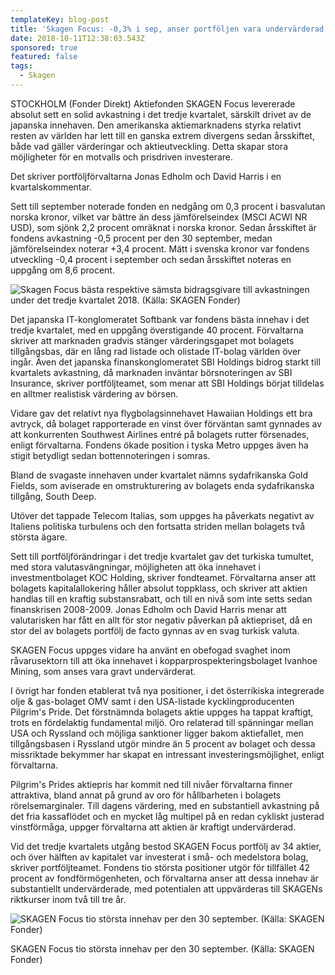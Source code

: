 ```yaml
---
templateKey: blog-post
title: 'Skagen Focus: -0,3% i sep, anser portföljen vara undervärderad'
date: 2018-10-11T12:38:03.543Z
sponsored: true
featured: false
tags:
  - Skagen
---
```

STOCKHOLM (Fonder Direkt) Aktiefonden SKAGEN Focus levererade absolut sett en solid avkastning i det tredje kvartalet, särskilt drivet av de japanska innehaven. Den amerikanska aktiemarknadens styrka relativt resten av världen har lett till en ganska extrem divergens sedan årsskiftet, både vad gäller värderingar och aktieutveckling. Detta skapar stora möjligheter för en motvalls och prisdriven investerare.

Det skriver portföljförvaltarna Jonas Edholm och David Harris i en kvartalskommentar.

Sett till september noterade fonden en nedgång om 0,3 procent i basvalutan norska kronor, vilket var bättre än dess jämförelseindex (MSCI ACWI NR USD), som sjönk 2,2 procent omräknat i norska kronor. Sedan årsskiftet är fondens avkastning -0,5 procent per den 30 september, medan jämförelseindex noterar +3,4 procent. Mätt i svenska kronor var fondens utveckling -0,4 procent i september och sedan årsskiftet noteras en uppgång om 8,6 procent.

![Skagen Focus bästa respektive sämsta bidragsgivare till avkastningen under det tredje kvartalet 2018. (Källa: SKAGEN Fonder)](/img/561901701.png)

Det japanska IT-konglomeratet Softbank var fondens bästa innehav i det tredje kvartalet, med en uppgång överstigande 40 procent. Förvaltarna skriver att marknaden gradvis stänger värderingsgapet mot bolagets tillgångsbas, där en lång rad listade och olistade IT-bolag världen över ingår. Även det japanska finanskonglomeratet SBI Holdings bidrog starkt till kvartalets avkastning, då marknaden inväntar börsnoteringen av SBI Insurance, skriver portföljteamet, som menar att SBI Holdings börjat tilldelas en alltmer realistisk värdering av börsen.

Vidare gav det relativt nya flygbolagsinnehavet Hawaiian Holdings ett bra avtryck, då bolaget rapporterade en vinst över förväntan samt gynnades av att konkurrenten Southwest Airlines entré på bolagets rutter försenades, enligt förvaltarna. Fondens ökade position i tyska Metro uppges även ha stigit betydligt sedan bottennoteringen i somras. 

Bland de svagaste innehaven under kvartalet nämns sydafrikanska Gold Fields, som aviserade en omstrukturering av bolagets enda sydafrikanska tillgång, South Deep.

Utöver det tappade Telecom Italias, som uppges ha påverkats negativt av Italiens politiska turbulens och den fortsatta striden mellan bolagets två största ägare.

Sett till portföljförändringar i det tredje kvartalet gav det turkiska tumultet, med stora valutasvängningar, möjligheten att öka innehavet i investmentbolaget KOC Holding, skriver fondteamet. Förvaltarna anser att bolagets kapitalallokering håller absolut toppklass, och skriver att aktien handlas till en kraftig substansrabatt, och till en nivå som inte setts sedan finanskrisen 2008-2009. Jonas Edholm och David Harris menar att valutarisken har fått en allt för stor negativ påverkan på aktiepriset, då en stor del av bolagets portfölj de facto gynnas av en svag turkisk valuta.

SKAGEN Focus uppges vidare ha använt en obefogad svaghet inom råvarusektorn till att öka innehavet i kopparprospekteringsbolaget Ivanhoe Mining, som anses vara gravt undervärderat. 

I övrigt har fonden etablerat två nya positioner, i det österrikiska integrerade olje & gas-bolaget OMV samt i den USA-listade kycklingproducenten Pilgrim's Pride. Det förstnämnda bolagets aktie uppges ha tappat kraftigt, trots en fördelaktig fundamental miljö. Oro relaterad till spänningar mellan USA och Ryssland och möjliga sanktioner ligger bakom aktiefallet, men tillgångsbasen i Ryssland utgör mindre än 5 procent av bolaget och dessa missriktade bekymmer har skapat en intressant investeringsmöjlighet, enligt förvaltarna. 

Pilgrim's Prides aktiepris har kommit ned till nivåer förvaltarna finner attraktiva, bland annat på grund av oro för hållbarheten i bolagets rörelsemarginaler. Till dagens värdering, med en substantiell avkastning på det fria kassaflödet och en mycket låg multipel på en redan cykliskt justerad vinstförmåga, uppger förvaltarna att aktien är kraftigt undervärderad.

Vid det tredje kvartalets utgång bestod SKAGEN Focus portfölj av 34 aktier, och över hälften av kapitalet var investerat i små- och medelstora bolag, skriver portföljteamet. Fondens tio största positioner utgör för tillfället 42 procent av fondförmögenheten, och förvaltarna anser att dessa innehav är substantiellt undervärderade, med potentialen att uppvärderas till SKAGENs riktkurser inom två till tre år.

![SKAGEN Focus tio största innehav per den 30 september. (Källa: SKAGEN Fonder)](/img/561901702.png)

<span class="image-caption">SKAGEN Focus tio största innehav per den 30 september. (Källa: SKAGEN Fonder)</span>
